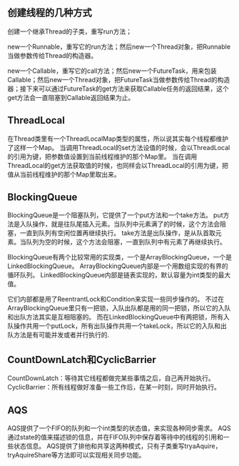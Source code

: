 ## 创建线程的几种方式

创建一个继承Thread的子类，重写run方法；

new一个Runnable，重写它的run方法；然后new一个Thread对象，把Runnable当做参数传给Thread的构造器。

new一个Callable，重写它的call方法；然后new一个FutureTask，用来包装Callable；然后new一个Thread对象，把FutureTask当做参数传给Thread的构造器；接下来可以通过FutureTask的get方法来获取Callable任务的返回结果，这个get方法会一直阻塞到Callable返回结果为止。


## ThreadLocal

在Thread类里有一个ThreadLocalMap类型的属性，所以说其实每个线程都维护了这样一个Map。
当调用ThreadLocal的set方法设值的时候，会以ThreadLocal的引用为键，把参数值设置到当前线程维护的那个Map里。
当在调用ThreadLocal的get方法获取值的时候，也同样会以ThreadLocal的引用为键，把值从当前线程维护的那个Map里取出来。


## BlockingQueue

BlockingQueue是一个阻塞队列，它提供了一个put方法和一个take方法。
put方法是入队操作，就是往队尾插入元素。当队列中元素满了的时候，这个方法会阻塞，一直到队列有空闲位置再继续执行。
take方法是出队操作，是从队首取元素。当队列为空的时候，这个方法会阻塞，一直到队列中有元素了再继续执行。

BlockingQueue有两个比较常用的实现类，一个是ArrayBlockingQueue，一个是LinkedBlockingQueue。
ArrayBlockingQueue内部是一个用数组实现的有界的循环队列。
LinkedBlockingQueue内部是链表实现的，默认容量为int类型的最大值。

它们内部都是用了ReentrantLock和Condition来实现一些同步操作的。
不过在ArrayBlockingQueue里只有一把锁，入队出队都是用的同一把锁，所以它的入队和出队方法其实是互相阻塞的。
而在LinkedBlockingQueue中有两把锁，所有入队操作共用一个putLock，所有出队操作共用一个takeLock，所以它的入队和出队方法是有可能并发或者并行执行的.

## CountDownLatch和CyclicBarrier

CountDownLatch：等待其它线程都做完某些事情之后，自己再开始执行。
CyclicBarrier：所有线程做好准备一些工作后，在某一时刻，同时开始执行。


## AQS

AQS提供了一个FIFO的队列和一个int类型的状态值，来实现各种同步需求。
AQS通过state的值来描述锁的信息，并在FIFO队列中保存着等待中的线程的引用和一些状态信息。
AQS提供了排他和共享这两种模式，只有子类重写tryaAquire，tryAquireShare等方法即可以实现相关同步功能。


